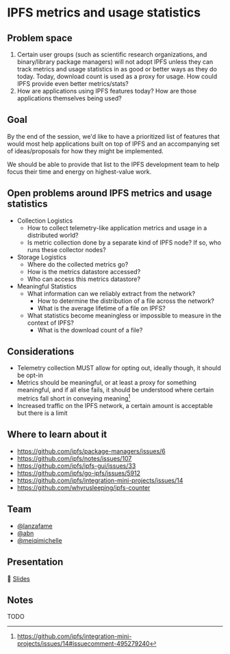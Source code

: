 # IPFS metrics and usage statistics

## Problem space
1. Certain user groups (such as scientific research organizations, and binary/library package managers) will not adopt IPFS unless they can track metrics and usage statistics in as good or better ways as they do today. Today, download count is used as a proxy for usage. How could IPFS provide even better metrics/stats?
1. How are applications using IPFS features today? How are those applications themselves being used?

## Goal
By the end of the session, we'd like to have a prioritized list of features that would most help applications built on top of IPFS and an accompanying set of ideas/proposals for how they might be implemented.

We should be able to provide that list to the IPFS development team to help focus their time and energy on highest-value work.

## Open problems around IPFS metrics and usage statistics
- Collection Logistics
  - How to collect telemetry-like application metrics and usage in a distributed world?
  - Is metric collection done by a separate kind of IPFS node? If so, who runs these collector nodes?
- Storage Logistics
  - Where do the collected metrics go?
  - How is the metrics datastore accessed?
  - Who can access this metrics datastore?
- Meaningful Statistics
  - What information can we reliably extract from the network?
    - How to determine the distribution of a file across the network?
    - What is the average lifetime of a file on IPFS?
  - What statistics become meaningless or impossible to measure in the context of IPFS?
    - What is the download count of a file?

## Considerations
- Telemetry collection MUST allow for opting out, ideally though, it should be opt-in
- Metrics should be meaningful, or at least a proxy for something meaningful, and if all else fails, it should be understood where certain metrics fall short in conveying meaning[^1]
- Increased traffic on the IPFS network, a certain amount is acceptable but there is a limit

## Where to learn about it
- https://github.com/ipfs/package-managers/issues/6
- https://github.com/ipfs/notes/issues/107
- https://github.com/ipfs/ipfs-gui/issues/33
- https://github.com/ipfs/go-ipfs/issues/5912
- https://github.com/ipfs/integration-mini-projects/issues/14
- https://github.com/whyrusleeping/ipfs-counter

## Team

* [@lanzafame](https://github.com/lanzafame)
* [@abn](https://github.com/abn)
* [@meiqimichelle](https://github.com/meiqimichelle)

## Presentation

🎤 [Slides](https://docs.google.com/presentation/d/105KwT6ZmcneywGnvUyww5y-u_GHSY0FFQ0yIXZQf7Y0/edit#slide=id.g5c6a5171f6_0_342)

## Notes

TODO

[^1]: https://github.com/ipfs/integration-mini-projects/issues/14#issuecomment-495279240
